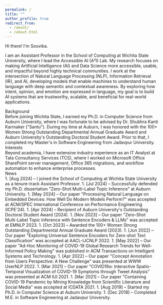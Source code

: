 ```yaml
---
permalink: /
title: ""
author_profile: true
redirect_from: 
  - /about/
  - /about.html
---
```


<div class="main-title">Hi there! I'm Souvika.</div>

I am an Assistant Professor in the School of Computing at Wichita State University, where I lead the Accessible AI (A²I) Lab. My research focuses on making Artificial Intelligence (AI) and Data Science more accessible, usable, and impactful beyond highly technical communities. I work at the intersection of Natural Language Processing (NLP), Information Retrieval (IR), and AI, developing models that enable machines to understand human language with deep semantic and contextual awareness. By exploring how intent, opinion, and emotion are expressed in language, my goal is to build AI systems that are trustworthy, scalable, and beneficial for real-world applications.


<div class="section-header">Background</div>
Before joining Wichita State, I earned my Ph.D. in Computer Science from Auburn University, where I was fortunate to be advised by Dr. Shubhra Kanti Karmaker ("Santu"). During my time at Auburn, I was honored with the 100+ Women Strong Outstanding Departmental Annual Graduate Award and Auburn University's Outstanding Doctoral Student Award. Prior to that, I completed my Master's in Software Engineering from Jadavpur University.

<div class="section-header">Interests</div>
Beyond academia, I have extensive industry experience as an IT Analyst at Tata Consultancy Services (TCS), where I worked on Microsoft Office SharePoint server management, Office 365 migrations, and workflow automation to enhance enterprise processes.

<div class="section-header">News</div>
1. <span class="news-date">[Aug 2024]</span> – I joined the School of Computing at Wichita State University as a tenure-track Assistant Professor.
1. <span class="news-date">[Jul 2024]</span> – Successfully defended my Ph.D. dissertation "Zero-Shot Multi-Label Topic Inference" at Auburn University.
1. <span class="news-date">[May 2024]</span> – Our paper "Processing Natural Language on Embedded Devices: How Well Do Modern Models Perform?" was accepted at ACM/SPEC International Conference on Performance Engineering (ICPE'24).
1. <span class="news-date">[Apr 2024]</span> – Recipient of Auburn University's Outstanding Doctoral Student Award (2024).
1. <span class="news-date">[Nov 2023]</span> – Our paper "Zero-Shot Multi-Label Topic Inference with Sentence Encoders & LLMs" was accepted at EMNLP 2023.
1. <span class="news-date">[Oct 2023]</span> – Awarded the 100+ Women Strong Outstanding Departmental Annual Graduate Award (2023).
1. <span class="news-date">[Jun 2022]</span> – Our paper "Exploring Universal Sentence Encoders for Zero-shot Text Classification" was accepted at AACL-IJCNLP 2022.
1. <span class="news-date">[May 2022]</span> – Our paper "Ad-Hoc Monitoring of COVID-19 Global Research Trends for Well-Informed Policy Making" was published in ACM Transactions on Intelligent Systems and Technology.
1. <span class="news-date">[Apr 2022]</span> – Our paper "Concept Annotation from Users Perspective: A New Challenge" was presented at WWW UserNLP 2022.
1. <span class="news-date">[Mar 2021]</span> – Our paper "COVID19α: Interactive Spatio-Temporal Visualization of COVID-19 Symptoms through Tweet Analysis" was presented at ACM IUI 2021.
1. <span class="news-date">[Mar 2021]</span> – Our paper "Containing COVID-19 Pandemic by Mining Knowledge from Scientific Literature and Social Media" was accepted at ICDATA 2021.
1. <span class="news-date">[Aug 2019]</span> – Started my Ph.D. in Computer Science at Auburn University.
1. <span class="news-date">[Dec 2018]</span> – Completed M.E. in Software Engineering at Jadavpur University.
